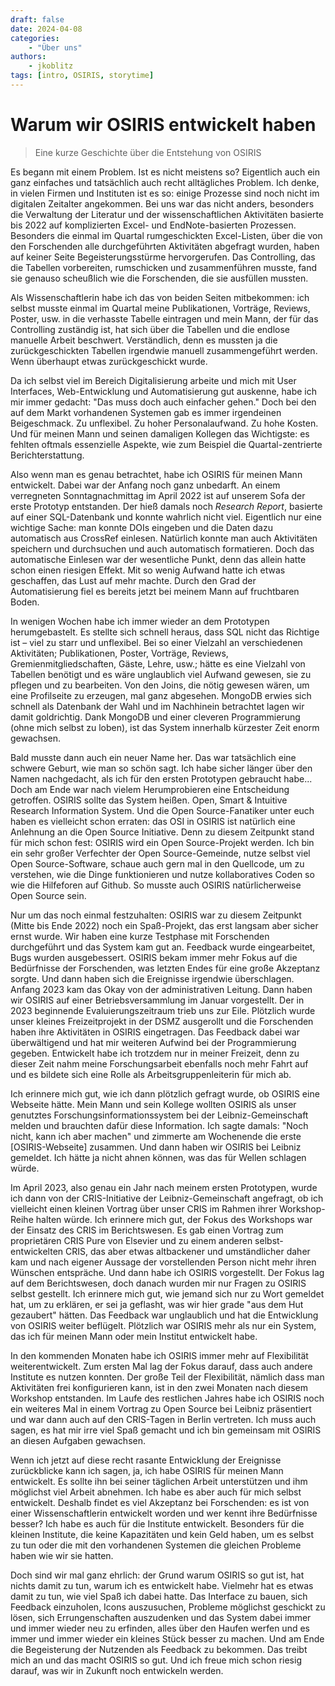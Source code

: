 ```yaml
---
draft: false
date: 2024-04-08
categories: 
    - "Über uns"
authors: 
    - jkoblitz
tags: [intro, OSIRIS, storytime]
---
```


# Warum wir OSIRIS entwickelt haben

> Eine kurze Geschichte über die Entstehung von OSIRIS

Es begann mit einem Problem. Ist es nicht meistens so? Eigentlich auch ein ganz einfaches und tatsächlich auch recht alltägliches Problem. Ich denke, in vielen Firmen und Instituten ist es so: einige Prozesse sind noch nicht im digitalen Zeitalter angekommen. Bei uns war das nicht anders, besonders die Verwaltung der Literatur und der wissenschaftlichen Aktivitäten basierte bis 2022 auf komplizierten Excel- und EndNote-basierten Prozessen. Besonders die einmal im Quartal rumgeschickten Excel-Listen, über die von den Forschenden alle durchgeführten Aktivitäten abgefragt wurden, haben auf keiner Seite Begeisterungsstürme hervorgerufen. Das Controlling, das die Tabellen vorbereiten, rumschicken und zusammenführen musste, fand sie genauso scheußlich wie die Forschenden, die sie ausfüllen mussten. 

<!-- more -->

Als Wissenschaftlerin habe ich das von beiden Seiten mitbekommen: ich selbst musste einmal im Quartal meine Publikationen, Vorträge, Reviews, Poster, usw. in die verhasste Tabelle eintragen und mein Mann, der für das Controlling zuständig ist, hat sich über die Tabellen und die endlose manuelle Arbeit beschwert. Verständlich, denn es mussten ja die zurückgeschickten Tabellen irgendwie manuell zusammengeführt werden. Wenn überhaupt etwas zurückgeschickt wurde.


Da ich selbst viel im Bereich Digitalisierung arbeite und mich mit User Interfaces, Web-Entwicklung und Automatisierung gut auskenne, habe ich mir immer gedacht: "Das muss doch auch einfacher gehen." Doch bei den auf dem Markt vorhandenen Systemen gab es immer irgendeinen Beigeschmack. Zu unflexibel. Zu hoher Personalaufwand. Zu hohe Kosten. Und für meinen Mann und seinen damaligen Kollegen das Wichtigste: es fehlten oftmals essenzielle Aspekte, wie zum Beispiel die Quartal-zentrierte Berichterstattung.

Also wenn man es genau betrachtet, habe ich OSIRIS für meinen Mann entwickelt. Dabei war der Anfang noch ganz unbedarft. An einem verregneten Sonntagnachmittag im April 2022 ist auf unserem Sofa der erste Prototyp entstanden. Der hieß damals noch *Research Report*, basierte auf einer SQL-Datenbank und konnte wahrlich nicht viel. Eigentlich nur eine wichtige Sache: man konnte DOIs eingeben und die Daten dazu automatisch aus CrossRef einlesen. Natürlich konnte man auch Aktivitäten speichern und durchsuchen und auch automatisch formatieren. Doch das automatische Einlesen war der wesentliche Punkt, denn das allein hatte schon einen riesigen Effekt. Mit so wenig Aufwand hatte ich etwas geschaffen, das Lust auf mehr machte. Durch den Grad der Automatisierung fiel es bereits jetzt bei meinem Mann auf fruchtbaren Boden.

In wenigen Wochen habe ich immer wieder an dem Prototypen herumgebastelt. Es stellte sich schnell heraus, dass SQL nicht das Richtige ist – viel zu starr und unflexibel. Bei so einer Vielzahl an verschiedenen Aktivitäten; Publikationen, Poster, Vorträge, Reviews, Gremienmitgliedschaften, Gäste, Lehre, usw.; hätte es eine Vielzahl von Tabellen benötigt und es wäre unglaublich viel Aufwand gewesen, sie zu pflegen und zu bearbeiten. Von den Joins, die nötig gewesen wären, um eine Profilseite zu erzeugen, mal ganz abgesehen.  MongoDB erwies sich schnell als Datenbank der Wahl und im Nachhinein betrachtet lagen wir damit goldrichtig. Dank MongoDB und einer cleveren Programmierung (ohne mich selbst zu loben), ist das System innerhalb kürzester Zeit enorm gewachsen. 

Bald musste dann auch ein neuer Name her. Das war tatsächlich eine schwere Geburt, wie man so schön sagt. Ich habe sicher länger über den Namen nachgedacht, als ich für den ersten Prototypen gebraucht habe... Doch am Ende war nach vielem Herumprobieren eine Entscheidung getroffen. OSIRIS sollte das System heißen. Open, Smart & Intuitive Research Information System. Und die Open Source-Fanatiker unter euch haben es vielleicht schon erraten: das OSI in OSIRIS ist natürlich eine Anlehnung an die Open Source Initiative. Denn zu diesem Zeitpunkt stand für mich schon fest: OSIRIS wird ein Open Source-Projekt werden. Ich bin ein sehr großer Verfechter der Open Source-Gemeinde, nutze selbst viel Open Source-Software, schaue auch gern mal in den Quellcode, um zu verstehen, wie die Dinge funktionieren und nutze kollaboratives Coden so wie die Hilfeforen auf Github. So musste auch OSIRIS natürlicherweise Open Source sein.

Nur um das noch einmal festzuhalten: OSIRIS war zu diesem Zeitpunkt (Mitte bis Ende 2022) noch ein Spaß-Projekt, das erst langsam aber sicher ernst wurde. Wir haben eine kurze Testphase mit Forschenden durchgeführt und das System kam gut an. Feedback wurde eingearbeitet, Bugs wurden ausgebessert. OSIRIS bekam immer mehr Fokus auf die Bedürfnisse der Forschenden, was letzten Endes für eine große Akzeptanz sorgte. Und dann haben sich die Ereignisse irgendwie überschlagen. Anfang 2023 kam das Okay von der administrativen Leitung. Dann haben wir OSIRIS auf einer Betriebsversammlung im Januar vorgestellt. Der in 2023 beginnende Evaluierungszeitraum trieb uns zur Eile. Plötzlich wurde unser kleines Freizeitprojekt in der DSMZ ausgerollt und die Forschenden haben ihre Aktivitäten in OSIRIS eingetragen. Das Feedback dabei war überwältigend und hat mir weiteren Aufwind bei der Programmierung gegeben. Entwickelt habe ich trotzdem nur in meiner Freizeit, denn zu dieser Zeit nahm meine Forschungsarbeit ebenfalls noch mehr Fahrt auf und es bildete sich eine Rolle als Arbeitsgruppenleiterin für mich ab. 

Ich erinnere mich gut, wie ich dann plötzlich gefragt wurde, ob OSIRIS eine Webseite hätte. Mein Mann und sein Kollege wollten OSIRIS als unser genutztes Forschungsinformationssystem bei der Leibniz-Gemeinschaft melden und brauchten dafür diese Information. Ich sagte damals: "Noch nicht, kann ich aber machen" und zimmerte am Wochenende die erste [OSIRIS-Webseite] zusammen. Und dann haben wir OSIRIS bei Leibniz gemeldet. Ich hätte ja nicht ahnen können, was das für Wellen schlagen würde. 

Im April 2023, also genau ein Jahr nach meinem ersten Prototypen, wurde ich dann von der CRIS-Initiative der Leibniz-Gemeinschaft angefragt, ob ich vielleicht einen kleinen Vortrag über unser CRIS im Rahmen ihrer Workshop-Reihe halten würde. Ich erinnere mich gut, der Fokus des Workshops war der Einsatz des CRIS im Berichtswesen. Es gab einen Vortrag zum proprietären CRIS Pure von Elsevier und zu einem anderen selbst-entwickelten CRIS, das aber etwas altbackener und umständlicher daher kam und nach eigener Aussage der vorstellenden Person nicht mehr ihren Wünschen entspräche. Und dann habe ich OSIRIS vorgestellt. Der Fokus lag auf dem Berichtswesen, doch danach wurden mir nur Fragen zu OSIRIS selbst gestellt. Ich erinnere mich gut, wie jemand sich nur zu Wort gemeldet hat, um zu erklären, er sei ja geflasht, was wir hier grade "aus dem Hut gezaubert" hätten. Das Feedback war unglaublich und hat die Entwicklung von OSIRIS weiter beflügelt. Plötzlich war OSIRIS mehr als nur ein System, das ich für meinen Mann oder mein Institut entwickelt habe.

In den kommenden Monaten habe ich OSIRIS immer mehr auf Flexibilität weiterentwickelt. Zum ersten Mal lag der Fokus darauf, dass auch andere Institute es nutzen konnten. Der große Teil der Flexibilität, nämlich dass man Aktivitäten frei konfigurieren kann, ist in den zwei Monaten nach diesem Workshop entstanden. Im Laufe des restlichen Jahres habe ich OSIRIS noch ein weiteres Mal in einem Vortrag zu Open Source bei Leibniz präsentiert und war dann auch auf den CRIS-Tagen in Berlin vertreten. Ich muss auch sagen, es hat mir irre viel Spaß gemacht und ich bin gemeinsam mit OSIRIS an diesen Aufgaben gewachsen. 

Wenn ich jetzt auf diese recht rasante Entwicklung der Ereignisse zurückblicke kann ich sagen, ja, ich habe OSIRIS für meinen Mann entwickelt. Es sollte ihn bei seiner täglichen Arbeit unterstützen und ihm möglichst viel Arbeit abnehmen. Ich habe es aber auch für mich selbst entwickelt. Deshalb findet es viel Akzeptanz bei Forschenden: es ist von einer Wissenschaftlerin entwickelt worden und wer kennt ihre Bedürfnisse besser? Ich habe es auch für die Institute entwickelt. Besonders für die kleinen Institute, die keine Kapazitäten und kein Geld haben, um es selbst zu tun oder die mit den vorhandenen Systemen die gleichen Probleme haben wie wir sie hatten. 

Doch sind wir mal ganz ehrlich: der Grund warum OSIRIS so gut ist, hat nichts damit zu tun, warum ich es entwickelt habe. Vielmehr hat es etwas damit zu tun, wie viel Spaß ich dabei hatte. Das Interface zu bauen, sich Feedback einzuholen, Icons auszusuchen, Probleme möglichst geschickt zu lösen, sich Errungenschaften auszudenken und das System dabei immer und immer wieder neu zu erfinden, alles über den Haufen werfen und es immer und immer wieder ein kleines Stück besser zu machen. Und am Ende die Begeisterung der Nutzenden als Feedback zu bekommen. Das treibt mich an und das macht OSIRIS so gut. Und ich freue mich schon riesig darauf, was wir in Zukunft noch entwickeln werden.